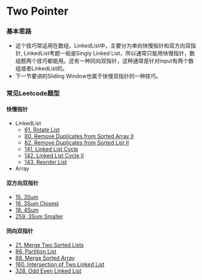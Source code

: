 # Two Pointer

### 基本思路

* 这个技巧常运用在数组，LinkedList中，主要分为单向快慢指针和双方向双指针, LinkedList考题一般是Singly Linked List，所以通常只能用快慢指针，数组题两个技巧都能用。还有一种同向双指针，这种通常是针对input有两个数组或者LinkedList的。
* 下一节要讲的Sliding Window也属于快慢双指针的一种技巧。

### 常见Leetcode题型

#### 快慢指针

* LinkedList
  * [61. Rotate List](https://leetcode.com/problems/rotate-list)
  * [80. Remove Duplicates from Sorted Array II](https://leetcode.com/problems/remove-duplicates-from-sorted-array-ii)
  * [82. Remove Duplicates from Sorted List II](https://leetcode.com/problems/remove-duplicates-from-sorted-list-ii)
  * [141. Linked List Cycle](https://leetcode.com/problems/linked-list-cycle)
  * [142. Linked List Cycle II](https://leetcode.com/problems/linked-list-cycle-ii)
  * [143. Reorder List](https://leetcode.com/problems/reorder-list)
* Array

#### 双方向双指针

* [15. 3Sum](https://leetcode.com/problems/3sum)
* [16. 3Sum Closest](https://leetcode.com/problems/3sum-closest)
* [18. 4Sum](https://leetcode.com/problems/4sum)
* [259. 3Sum Smaller](https://leetcode.com/problems/3sum-smaller)

#### 同向双指针

* [21. Merge Two Sorted Lists](https://leetcode.com/problems/merge-two-sorted-lists)
* [86. Partition List](https://leetcode.com/problems/partition-list)
* [88. Merge Sorted Array](https://leetcode.com/problems/merge-sorted-array)
* [160. Intersection of Two Linked List](https://leetcode.com/problems/intersection-of-two-linked-lists)
* [328. Odd Even Linked List](https://leetcode.com/problems/odd-even-linked-list)

